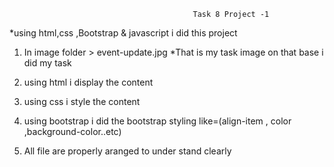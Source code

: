                                              Task 8 Project -1

*using html,css ,Bootstrap & javascript i did this project

1. In image folder > event-update.jpg
  *That is my task image on that base i did my task

2. using html i display the content 

3. using css i style the content 

4. using bootstrap i did the bootstrap styling like=(align-item , color ,background-color..etc)

5. All file are properly aranged to under stand clearly 